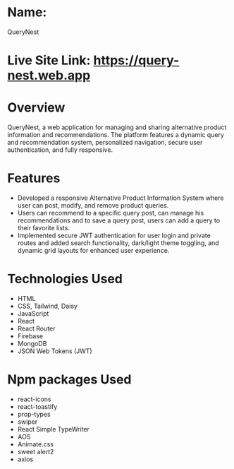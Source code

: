 # Name: 
QueryNest

# Live Site Link: https://query-nest.web.app

# Overview
QueryNest, a web application for managing and sharing alternative product information and recommendations. The platform features a dynamic query and recommendation system, personalized navigation, secure user authentication, and fully responsive. 

# Features
- Developed a responsive Alternative Product Information System where user can post, modify, and 
remove product queries.
- Users can recommend to a specific query post, can manage his recommendations and to save a 
query post, users can add a query to their favorite lists.
- Implemented secure JWT authentication for user login and private routes and added search functionality, dark/light theme toggling, and dynamic grid layouts for enhanced 
user experience.

# Technologies Used
- HTML
- CSS, Tailwind, Daisy
- JavaScript
- React
- React Router
- Firebase
- MongoDB
- JSON Web Tokens (JWT)

# Npm packages Used
- react-icons
- react-toastify
- prop-types
- swiper
- React Simple TypeWriter
- AOS
- Animate.css
- sweet alert2
- axios

